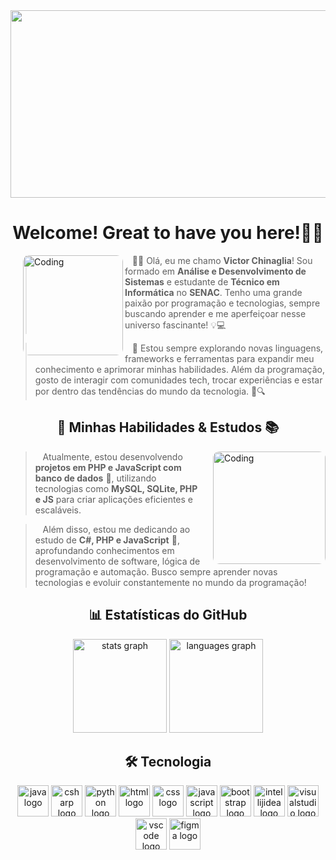 <img align="center" width="1200" height="300" src="https://i.pinimg.com/originals/77/7f/4e/777f4e90abf163a474e5cb31cde7ce51.gif">

<h1 align="center">Welcome! Great to have you here!👨‍💻</h1>

<img align="left" alt="Coding" width="160" 
     src="https://github.com/user-attachments/assets/721eb6ca-c4ca-4ecf-94cc-616ad37c979a" 
     style= "margin-left: 20px; border-radius: 10px;">

<p align="left">
    <blockquote>
        &nbsp;&nbsp;&nbsp;🖐🏼 Olá, eu me chamo <strong>Victor Chinaglia</strong>! Sou formado em <strong>Análise e Desenvolvimento de Sistemas</strong> e estudante de <strong>Técnico em Informática</strong> no <strong>SENAC</strong>. Tenho uma grande paixão por programação e tecnologias, sempre buscando aprender e me aperfeiçoar nesse universo fascinante! 💡💻  
    </blockquote>
</p>

<p align="left">
    <blockquote>
        &nbsp;&nbsp;&nbsp;🚀 Estou sempre explorando novas linguagens, frameworks e ferramentas para expandir meu conhecimento e aprimorar minhas habilidades. Além da programação, gosto de interagir com comunidades tech, trocar experiências e estar por dentro das tendências do mundo da tecnologia. 📖🔍  
    </blockquote>
</p>


<section id="conhecimento">
  <div align="center">
    <h1>🚀 Minhas Habilidades & Estudos 📚</h1>
  </div>

  <img align="right" alt="Coding" width="180" 
       src="https://i.pinimg.com/originals/28/e6/e1/28e6e16b4eee580edadfc42452bc9d74.gif" 
       style="border-radius: 10px; margin-left: 20px; float: right;">

<p align="left">
  <blockquote>
    &nbsp;&nbsp;&nbsp;Atualmente, estou desenvolvendo <strong>projetos em PHP e JavaScript com banco de dados</strong> 📀, utilizando tecnologias como <strong>MySQL, SQLite, PHP e JS</strong> para criar aplicações eficientes e escaláveis.  
  </blockquote>
</p>

<p align="left">
  <blockquote>
    &nbsp;&nbsp;&nbsp;Além disso, estou me dedicando ao estudo de <strong>C#, PHP e JavaScript</strong> 🚀, aprofundando conhecimentos em desenvolvimento de software, lógica de programação e automação. Busco sempre aprender novas tecnologias e evoluir constantemente no mundo da programação!  
  </blockquote>
</p>

<h1 align="center">📊 Estatísticas do GitHub</h1>
<div align="center">
  <img src="https://github-readme-stats.vercel.app/api?username=chinaglia77&hide_title=false&hide_rank=false&show_icons=true&include_all_commits=true&count_private=true&disable_animations=false&theme=dracula&locale=en&hide_border=false&order=1" height="150" alt="stats graph"  />
  <img src="https://github-readme-stats.vercel.app/api/top-langs?username=chinaglia77&locale=en&hide_title=false&layout=compact&card_width=320&langs_count=5&theme=dracula&hide_border=false&order=2" height="150" alt="languages graph"  />
</div>

<h2 align="center">🛠️ Tecnologia</h2>
<div align="center">
  <img src="https://skillicons.dev/icons?i=java" height="50" alt="java logo" />
  <img src="https://skillicons.dev/icons?i=cs" height="50" alt="csharp logo" />
  <img src="https://skillicons.dev/icons?i=py" height="50" alt="python logo" />
  <img src="https://skillicons.dev/icons?i=html" height="50" alt="html logo" />
  <img src="https://skillicons.dev/icons?i=css" height="50" alt="css logo" />
  <img src="https://skillicons.dev/icons?i=js" height="50" alt="javascript logo" />
  <img src="https://skillicons.dev/icons?i=bootstrap" height="50" alt="bootstrap logo" />
  <img src="https://skillicons.dev/icons?i=idea" height="50" alt="intellijidea logo" />
  <img src="https://skillicons.dev/icons?i=visualstudio" height="50" alt="visualstudio logo" />
  <img src="https://skillicons.dev/icons?i=vscode" height="50" alt="vscode logo" />
  <img src="https://skillicons.dev/icons?i=figma" height="50" alt="figma logo" />
</div>





